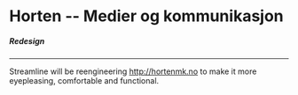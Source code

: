 # Horten -- Medier og kommunikasjon
##### Redesign

-------

Streamline will be reengineering http://hortenmk.no to make it more eyepleasing, comfortable and functional.

